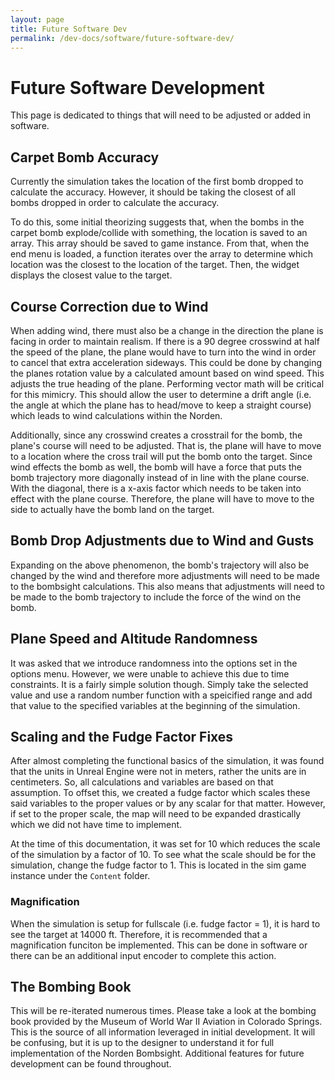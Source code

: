 ```yaml
---
layout: page
title: Future Software Dev
permalink: /dev-docs/software/future-software-dev/
---
```


# Future Software Development

This page is dedicated to things that will need to be adjusted or added in software. 

## Carpet Bomb Accuracy

Currently the simulation takes the location of the first bomb dropped to calculate the accuracy. However, it should be taking the closest of all bombs dropped in order to calculate the accuracy.

To do this, some initial theorizing suggests that, when the bombs in the carpet bomb explode/collide with something, the location is saved to an array. This array should be saved to game instance. From that, when the end menu is loaded, a function iterates over the array to determine which location was the closest to the location of the target. Then, the widget displays the closest value to the target. 

## Course Correction due to Wind

When adding wind, there must also be a change in the direction the plane is facing in order to maintain realism. If there is a 90 degree crosswind at half the speed of the plane, the plane would have to turn into the wind in order to cancel that extra acceleration sideways. This could be done by changing the planes rotation value by a calculated amount based on wind speed. This adjusts the true heading of the plane. Performing vector math will be critical for this mimicry. This should allow the user to determine a drift angle (i.e. the angle at which the plane has to head/move to keep a straight course) which leads to wind calculations within the Norden.

Additionally, since any crosswind creates a crosstrail for the bomb, the plane's course will need to be adjusted. That is, the plane will have to move to a location where the cross trail will put the bomb onto the target. Since wind effects the bomb as well, the bomb will have a force that puts the bomb trajectory more diagonally instead of in line with the plane course. With the diagonal, there is a x-axis factor which needs to be taken into effect with the plane course. Therefore, the plane will have to move to the side to actually have the bomb land on the target.

## Bomb Drop Adjustments due to Wind and Gusts

Expanding on the above phenomenon, the bomb's trajectory will also be changed by the wind and therefore more adjustments will need to be made to the bombsight calculations. This also means that adjustments will need to be made to the bomb trajectory to include the force of the wind on the bomb.

## Plane Speed and Altitude Randomness

It was asked that we introduce randomness into the options set in the options menu. However, we were unable to achieve this due to time constraints. It is a fairly simple solution though. Simply take the selected value and use a random number function with a speicified range and add that value to the specified variables at the beginning of the simulation.

## Scaling and the Fudge Factor Fixes

After almost completing the functional basics of the simulation, it was found that the units in Unreal Engine were not in meters, rather the units are in centimeters. So, all calculations and variables are based on that assumption. To offset this, we created a fudge factor which scales these said variables to the proper values or by any scalar for that matter. However, if set to the proper scale, the map will need to be expanded drastically which we did not have time to implement.

At the time of this documentation, it was set for 10 which reduces the scale of the simulation by a factor of 10. To see what the scale should be for the simulation, change the fudge factor to 1. This is located in the sim game instance under the `Content` folder.

### Magnification

When the simulation is setup for fullscale (i.e. fudge factor = 1), it is hard to see the target at 14000 ft. Therefore, it is recommended that a magnification funciton be implemented. This can be done in software or there can be an additional input encoder to complete this action.

## The Bombing Book

This will be re-iterated numerous times. Please take a look at the bombing book provided by the Museum of World War II Aviation in Colorado Springs. This is the source of all information leveraged in initial development. It will be confusing, but it is up to the designer to understand it for full implementation of the Norden Bombsight. Additional features for future development can be found throughout. 
